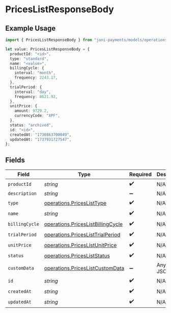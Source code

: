 # PricesListResponseBody

## Example Usage

```typescript
import { PricesListResponseBody } from "jani-payments/models/operations";

let value: PricesListResponseBody = {
  productId: "<id>",
  type: "standard",
  name: "<value>",
  billingCycle: {
    interval: "month",
    frequency: 2243.17,
  },
  trialPeriod: {
    interval: "day",
    frequency: 8621.92,
  },
  unitPrice: {
    amount: 9729.2,
    currencyCode: "XPF",
  },
  status: "archived",
  id: "<id>",
  createdAt: "1730863700049",
  updatedAt: "1737931727547",
};
```

## Fields

| Field                                                                                  | Type                                                                                   | Required                                                                               | Description                                                                            |
| -------------------------------------------------------------------------------------- | -------------------------------------------------------------------------------------- | -------------------------------------------------------------------------------------- | -------------------------------------------------------------------------------------- |
| `productId`                                                                            | *string*                                                                               | :heavy_check_mark:                                                                     | N/A                                                                                    |
| `description`                                                                          | *string*                                                                               | :heavy_minus_sign:                                                                     | N/A                                                                                    |
| `type`                                                                                 | [operations.PricesListType](../../models/operations/priceslisttype.md)                 | :heavy_check_mark:                                                                     | N/A                                                                                    |
| `name`                                                                                 | *string*                                                                               | :heavy_check_mark:                                                                     | N/A                                                                                    |
| `billingCycle`                                                                         | [operations.PricesListBillingCycle](../../models/operations/priceslistbillingcycle.md) | :heavy_check_mark:                                                                     | N/A                                                                                    |
| `trialPeriod`                                                                          | [operations.PricesListTrialPeriod](../../models/operations/priceslisttrialperiod.md)   | :heavy_check_mark:                                                                     | N/A                                                                                    |
| `unitPrice`                                                                            | [operations.PricesListUnitPrice](../../models/operations/priceslistunitprice.md)       | :heavy_check_mark:                                                                     | N/A                                                                                    |
| `status`                                                                               | [operations.PricesListStatus](../../models/operations/pricesliststatus.md)             | :heavy_check_mark:                                                                     | N/A                                                                                    |
| `customData`                                                                           | [operations.PricesListCustomData](../../models/operations/priceslistcustomdata.md)     | :heavy_minus_sign:                                                                     | Any valid JSON value                                                                   |
| `id`                                                                                   | *string*                                                                               | :heavy_check_mark:                                                                     | N/A                                                                                    |
| `createdAt`                                                                            | *string*                                                                               | :heavy_check_mark:                                                                     | N/A                                                                                    |
| `updatedAt`                                                                            | *string*                                                                               | :heavy_check_mark:                                                                     | N/A                                                                                    |